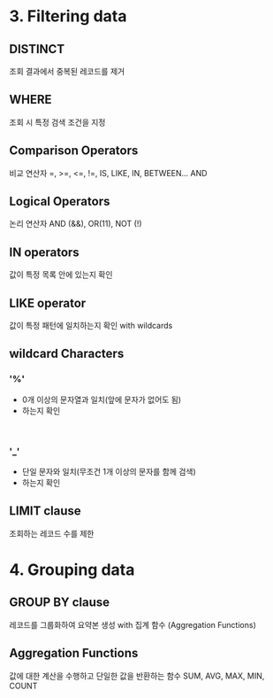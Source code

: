 # 3. Filtering data

## DISTINCT

조회 결과에서 중복된 레코드를 제거

## WHERE

조회 시 특정 검색 조건을 지정

## Comparison Operators

비교 연산자
=, >=, <=, !=, IS, LIKE, IN, BETWEEN... AND

## Logical Operators

논리 연산자
AND (&&), OR(11), NOT (!)

## IN operators

값이 특정 목록 안에 있는지 확인

## LIKE operator

값이 특정 패턴에 일치하는지 확인 with wildcards

## wildcard Characters

### '%'

- 0개 이상의 문자열과 일치(앞에 문자가 없어도 됨)
- 하는지 확인

</br>

### '\_'

- 단일 문자와 일치(무조건 1개 이상의 문자를 함께 검색)
- 하는지 확인

## LIMIT clause

조회하는 레코드 수를 제한

# 4. Grouping data

## GROUP BY clause

레코드를 그룹화하여 요약본 생성 with 집계 함수
(Aggregation Functions)

## Aggregation Functions

값에 대한 계산을 수행하고 단일한 값을 반환하는 함수
SUM, AVG, MAX, MIN, COUNT
